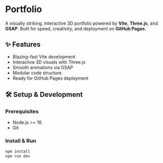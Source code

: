 # Portfolio

A visually striking, interactive 3D portfolio powered by **Vite**, **Three.js**, and **GSAP**. Built for speed, creativity, and deployment on **GitHub Pages**.

## ✨ Features

-  Blazing-fast Vite development
-  Interactive 3D visuals with Three.js
-  Smooth animations via GSAP
-  Modular code structure
-  Ready for GitHub Pages deployment

## 🛠️ Setup & Development

### Prerequisites

- Node.js >= 16
- Git

### Install & Run

```bash
npm install
npm run dev
